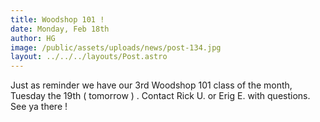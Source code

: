 ```yaml
---
title: Woodshop 101 !
date: Monday, Feb 18th
author: HG
image: /public/assets/uploads/news/post-134.jpg
layout: ../../../layouts/Post.astro
---
```


Just as reminder we have our 3rd Woodshop 101 class of the month, Tuesday the 19th ( tomorrow ) . Contact Rick U. or Erig E. with questions. See ya there !
